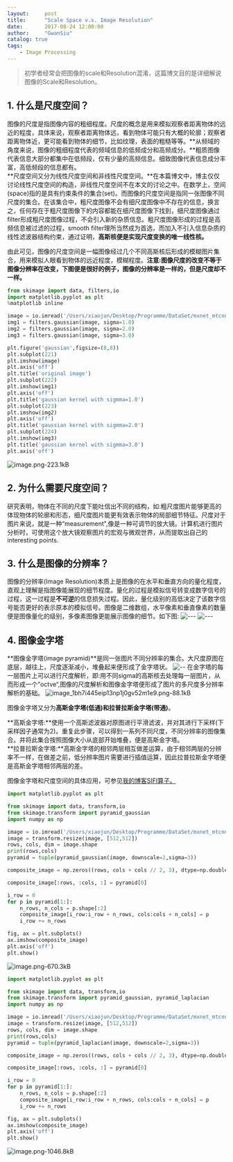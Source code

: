 ```yaml
---
layout:     post
title:      "Scale Space v.s. Image Resolution"
date:       2017-08-24 12:00:00
author:     "GwanSiu"
catalog: true
tags:
    - Image Processing
---
```


>初学者经常会把图像的scale和Resolution混淆，这篇博文目的是详细解说图像的Scale和Resolution。

## 1. 什么是尺度空间？
图像的尺度是指图像内容的粗细程度。尺度的概念是用来模拟观察者距离物体的远近的程度，具体来说，观察者距离物体远，看到物体可能只有大概的轮廓；观察者距离物体近，更可能看到物体的细节，比如纹理，表面的粗糙等等。**从频域的角度来说，图像的粗细程度代表的频域信息的低频成分和高频成分。**粗质图像代表信息大部分都集中在低频段，仅有少量的高频信息。细致图像代表信息成分丰富，高低频段的信息都有。  
**尺度空间又分为线性尺度空间和非线性尺度空间。**在本篇博文中，博主仅仅讨论线性尺度空间的构造，非线性尺度空间不在本文的讨论之中。在数学上，空间(space)指的是具有约束条件的集合(set)。而图像的尺度空间是指同一张图像不同尺度的集合。在该集合中，粗尺度图像不会有细尺度图像中不存在的信息，换言之，任何存在于粗尺度图像下的内容都能在细尺度图像下找到，细尺度图像通过filter形成粗尺度图像过程，不会引入新的杂质信息。粗尺度图像形成的过程是高频信息被过滤的过程，smooth filter理所当然成为首选，而加入不引入信息杂质的线性滤波器结构约束，通过证明，**高斯核便是实现尺度变换的唯一线性核。**

由此可见，图像的尺度空间是一幅图像经过几个不同高斯核后形成的模糊图片集合，用来模拟人眼看到物体的远近程度，模糊程度。**注意:图像尺度的改变不等于图像分辨率在改变，下图便是很好的例子，图像的分辨率是一样的，但是尺度却不一样。**

```python
from skimage import data, filters,io
import matplotlib.pyplot as plt
%matplotlib inline

image = io.imread('/Users/xiaojun/Desktop/Programme/DataSet/mxnet_mtcnn_face_detection-master/anner.jpeg')
img1 = filters.gaussian(image, sigma=1.0)
img2 = filters.gaussian(image, sigma=2.0)
img3 = filters.gaussian(image, sigma=3.0)

plt.figure('gaussian',figsize=(8,8))
plt.subplot(221)
plt.imshow(image)
plt.axis('off')
plt.title('original image')
plt.subplot(222)
plt.imshow(img1)
plt.axis('off')
plt.title('gaussian kernel with sigmma=1.0')
plt.subplot(223)
plt.imshow(img2)
plt.axis('off')
plt.title('gaussian kernel with sigmma=2.0')
plt.subplot(224)
plt.imshow(img3)
plt.title('gaussian kernel with sigmma=3.0')
plt.axis('off')
```
![image.png-223.1kB][1]

## 2. 为什么需要尺度空间？
研究表明，物体在不同的尺度下能吐信出不同的结构，如:粗尺度图片能够更高的体现物体的轮廓和形态，细尺度图片能更有效表示物体的局部细节特征。尺度对于图片来说，就是一种“measurement",像是一种可调节的放大镜。计算机进行图片分析时，可使用这个放大镜观察图片的宏观与微观世界，从而提取出自己的interesting points.

## 3. 什么是图像的分辨率？
图像的分辨率(Image Resolution)本质上是图像的在水平和垂直方向的量化程度，直观上理解是指图像能展现的细节程度。量化的过程是模拟信号转变成数字信号的过程，这一过程是**不可逆**的信息损失过程。因此，量化级别的高低决定了该数字信号能否更好的表示原本的模拟信号。图像是二维数组，水平像素和垂直像素的数量便是图像量化的级别，多像素图像更能展示图像的细节。如下图:
![---][3]
![---][2]

## 4. 图像金字塔
**图像金字塔(image pyramid)**是同一张图片不同分辨率的集合。大尺度原图在底层，越往上，尺度逐渐减小，堆叠起来便形成了金字塔状。
![--][4]
在金字塔的每一层图片上可以进行尺度解析，即:用不同sigma的高斯核去处理每一层图片，从而形成一个”octve“,图像的尺度解析和图像金字塔便形成了图片的多尺度多分辨率解析的基础。
![image_1bh7i445eip13np1j0gv52m1e9.png-88.1kB][5]

图像金字塔又分为**高斯金字塔(低通)**和**拉普拉斯金字塔(带通)**。

**高斯金字塔:**使用一个高斯滤波器对原图进行平滑滤波，并对其进行下采样(下采样因子通常为2)。重复此步骤，可以得到一系列不同尺度，不同分辨率的图像集合。并将此集合按照图像大小从底部开始堆叠，便是高斯金字塔。  
**拉普拉斯金字塔:**高斯金字塔的相邻两层相互做差运算，由于相邻两层的分辨率不一样，在做差之前，低分辨率图片需要进行插值运算，因此拉普拉斯金字塔便是高斯金字塔相邻两层的差。

图像金字塔和尺度空间的具体应用，可参见[我的博客SIFI算子。](http://gwansiu.com/2017/05/27/SIFT/)

```python
import matplotlib.pyplot as plt

from skimage import data, transform,io
from skimage.transform import pyramid_gaussian
import numpy as np

image = io.imread('/Users/xiaojun/Desktop/Programme/DataSet/mxnet_mtcnn_face_detection-master/anner.jpeg')
image = transform.resize(image, [512,512])
rows, cols, dim = image.shape
print(rows,cols)
pyramid = tuple(pyramid_gaussian(image, downscale=2,sigma=3))

composite_image = np.zeros((rows, cols + cols // 2, 3), dtype=np.double)

composite_image[:rows, :cols, :] = pyramid[0]

i_row = 0
for p in pyramid[1:]:
    n_rows, n_cols = p.shape[:2]
    composite_image[i_row:i_row + n_rows, cols:cols + n_cols] = p
    i_row += n_rows

fig, ax = plt.subplots()
ax.imshow(composite_image)
plt.axis('off')
plt.show()
```
![image.png-670.3kB][6]

```python
import matplotlib.pyplot as plt

from skimage import data, transform,io
from skimage.transform import pyramid_gaussian, pyramid_laplacian
import numpy as np

image = io.imread('/Users/xiaojun/Desktop/Programme/DataSet/mxnet_mtcnn_face_detection-master/anner.jpeg')
image = transform.resize(image, [512,512])
rows, cols, dim = image.shape
print(rows,cols)
pyramid = tuple(pyramid_laplacian(image, downscale=2,sigma=3))

composite_image = np.zeros((rows, cols + cols // 2, 3), dtype=np.double)

composite_image[:rows, :cols, :] = pyramid[0]

i_row = 0
for p in pyramid[1:]:
    n_rows, n_cols = p.shape[:2]
    composite_image[i_row:i_row + n_rows, cols:cols + n_cols] = p
    i_row += n_rows

fig, ax = plt.subplots()
ax.imshow(composite_image)
plt.axis('off')
plt.show()
```
![image.png-1046.8kB][7]


[1]: http://static.zybuluo.com/GwanSiu/sha5x9d15ozenfab6zxczy2w/image.png
[2]: http://4k.com/wp-content/uploads/2014/06/4k-resolution-on-eyes.jpg
[3]: https://developer.apple.com/ios/human-interface-guidelines/images/ImageResolution-Graphic.png
[4]: https://upload.wikimedia.org/wikipedia/commons/thumb/4/43/Image_pyramid.svg/300px-Image_pyramid.svg.png
[5]: http://static.zybuluo.com/GwanSiu/0hz6rz3rpvdq1a39zsfvu5tm/image_1bh7i445eip13np1j0gv52m1e9.png
[6]: http://static.zybuluo.com/GwanSiu/dt1quyy089g398900r2wvf3b/image.png
[7]: http://static.zybuluo.com/GwanSiu/re4rmoc2z2vg6j5jaxg69f0l/image.png